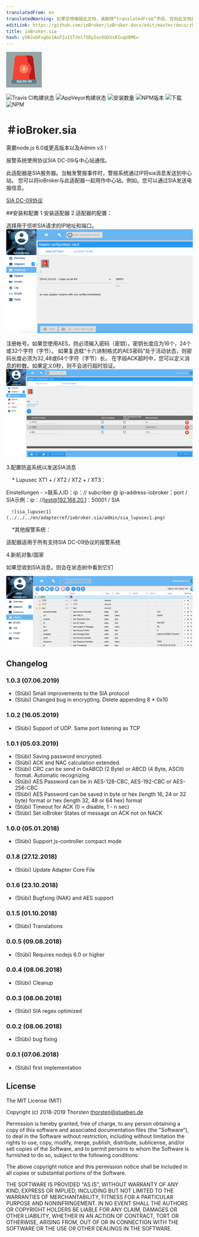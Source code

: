 ```yaml
---
translatedFrom: en
translatedWarning: 如果您想编辑此文档，请删除“translatedFrom”字段，否则此文档将再次自动翻译
editLink: https://github.com/ioBroker/ioBroker.docs/edit/master/docs/zh-cn/adapterref/iobroker.sia/README.md
title: ioBroker.sia
hash: y50JxbFsgGv1AxFIuIST3nlf5Dy5ocKQXVxRIuqU8ME=
---
```

![商标](../../../en/adapterref/iobroker.sia/admin/sia.png)

![Travis CI构建状态](https://travis-ci.org/schmupu/ioBroker.sia.svg?branch=master)
![AppVeyor构建状态](https://ci.appveyor.com/api/projects/status/github/schmupu/ioBroker.sia?branch=master&svg=true)
![安装数量](http://iobroker.live/badges/sia-stable.svg)
![NPM版本](http://img.shields.io/npm/v/iobroker.sia.svg)
![下载](https://img.shields.io/npm/dm/iobroker.sia.svg)
![NPM](https://nodei.co/npm/iobroker.sia.png?downloads=true)

＃ioBroker.sia
==================

需要node.js 6.0或更高版本以及Admin v3！

报警系统使用协议SIA DC-09与中心站通信。

此适配器是SIA服务器。当触发警报事件时，警报系统通过IP将sia消息发送到中心站。
您可以将ioBroker与此适配器一起用作中心站。例如。您可以通过SIA发送电报信息。

[SIA DC-09协议](https://www.yumpu.com/en/document/view/47594214/dc-09-preparing-for-ansi-public-review-security-industry-)

##安装和配置
1.安装适配器
2.适配器的配置：

选择用于侦听SIA请求的IP地址和端口。
![sia_adapter1](../../../en/adapterref/iobroker.sia/admin/sia_adapter1.png)

注册帐号。如果您使用AES，则必须输入密码（密钥）。密钥长度应为16个，24个或32个字符（字节）。
如果复选框“十六进制格式的AES密码”处于活动状态，则密码长度必须为32,48或64个字符（字节）长。
在字段ACK超时中，您可以定义消息的秒数。如果定义0秒，则不会进行超时验证。
![sia_adapter2](../../../en/adapterref/iobroker.sia/admin/sia_adapter2.png)

3.配置防盗系统以发送SIA消息

    * Lupusec XT1 + / XT2 / XT2 + / XT3：

Einstellungen  - >联系人ID：ip：// subcriber @ ip-address-iobroker：port / SIA示例：ip：//test@192.168.20.1：50001 / SIA

      ![sia_lupusec1](../../../en/adapterref/iobroker.sia/admin/sia_lupusec1.png)

    *其他报警系统：

适配器适用于所有支持SIA DC-09协议的报警系统

4.新航对象/国家

如果您收到SIA消息，则会在状态树中看到它们

![sia_adapter3](../../../en/adapterref/iobroker.sia/admin/sia_adapter3.png)

## Changelog


### 1.0.3 (07.06.2019)
* (Stübi) Small improvements to the SIA protocol
* (Stübi) Changed bug in encrypting. Delete appending 8 * 0x10 

### 1.0.2 (16.05.2019)
* (Stübi) Support of UDP. Same port listening as TCP 

### 1.0.1 (05.03.2019)
* (Stübi) Saving password encrypted. 
* (Stübi) ACK and NAC calculation extended.
* (Stübi) CRC can be send in 0xABCD (2 Byte) or ABCD (4 Byte, ASCII) format. Automatic recognizing
* (Stübi) AES Password can be in AES-128-CBC, AES-192-CBC or AES-256-CBC
* (Stübi) AES Password can be saved in byte or hex (length 16, 24 or 32 byte) format or hex (length 32, 48 or 64 hex) format
* (Stübi) Timeout for ACK (0 = disable, 1 - n sec)
* (Stübi) Set ioBroker States of message on ACK not on NACK

### 1.0.0 (05.01.2018)
* (Stübi) Support js-controller compact mode 

### 0.1.8 (27.12.2018)
* (Stübi) Update Adapter Core File

### 0.1.6 (23.10.2018)
* (Stübi) Bugfxing (NAK) and AES support

### 0.1.5 (01.10.2018)
* (Stübi) Translations

### 0.0.5 (09.08.2018)
* (Stübi) Requires nodejs 6.0 or higher

### 0.0.4 (08.06.2018)
* (Stübi) Cleanup

### 0.0.3 (08.06.2018)
* (Stübi) SIA regex optimized

### 0.0.2 (08.06.2018)
* (Stübi) bug fixing

### 0.0.1 (07.06.2018)
* (Stübi) first implementation

## License
The MIT License (MIT)

Copyright (c) 2018-2019 Thorsten <thorsten@stueben.de>

Permission is hereby granted, free of charge, to any person obtaining a copy
of this software and associated documentation files (the "Software"), to deal
in the Software without restriction, including without limitation the rights
to use, copy, modify, merge, publish, distribute, sublicense, and/or sell
copies of the Software, and to permit persons to whom the Software is
furnished to do so, subject to the following conditions:

The above copyright notice and this permission notice shall be included in
all copies or substantial portions of the Software.

THE SOFTWARE IS PROVIDED "AS IS", WITHOUT WARRANTY OF ANY KIND, EXPRESS OR
IMPLIED, INCLUDING BUT NOT LIMITED TO THE WARRANTIES OF MERCHANTABILITY,
FITNESS FOR A PARTICULAR PURPOSE AND NONINFRINGEMENT. IN NO EVENT SHALL THE
AUTHORS OR COPYRIGHT HOLDERS BE LIABLE FOR ANY CLAIM, DAMAGES OR OTHER
LIABILITY, WHETHER IN AN ACTION OF CONTRACT, TORT OR OTHERWISE, ARISING FROM,
OUT OF OR IN CONNECTION WITH THE SOFTWARE OR THE USE OR OTHER DEALINGS IN
THE SOFTWARE.